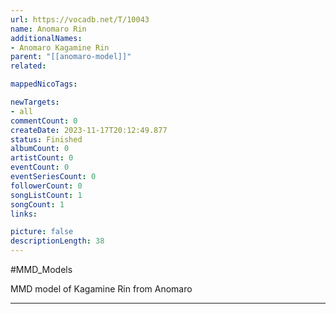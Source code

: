 ```yaml
---
url: https://vocadb.net/T/10043
name: Anomaro Rin
additionalNames: 
- Anomaro Kagamine Rin
parent: "[[anomaro-model]]"
related:

mappedNicoTags:

newTargets:
- all
commentCount: 0
createDate: 2023-11-17T20:12:49.877
status: Finished
albumCount: 0
artistCount: 0
eventCount: 0
eventSeriesCount: 0
followerCount: 0
songListCount: 1
songCount: 1
links: 

picture: false
descriptionLength: 38
---
```


#MMD_Models

MMD model of Kagamine Rin from Anomaro

---


